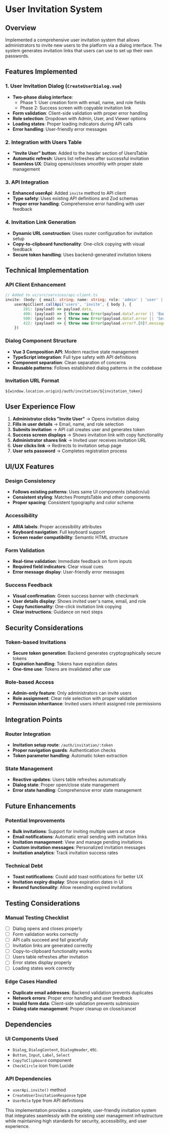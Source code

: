 # User Invitation System

## Overview
Implemented a comprehensive user invitation system that allows administrators to invite new users to the platform via a dialog interface. The system generates invitation links that users can use to set up their own passwords.

## Features Implemented

### 1. User Invitation Dialog (`CreateUserDialog.vue`)
- **Two-phase dialog interface**:
  - Phase 1: User creation form with email, name, and role fields
  - Phase 2: Success screen with copyable invitation link
- **Form validation**: Client-side validation with proper error handling
- **Role selection**: Dropdown with Admin, User, and Viewer options
- **Loading states**: Proper loading indicators during API calls
- **Error handling**: User-friendly error messages

### 2. Integration with Users Table
- **"Invite User" button**: Added to the header section of UsersTable
- **Automatic refresh**: Users list refreshes after successful invitation
- **Seamless UX**: Dialog opens/closes smoothly with proper state management

### 3. API Integration
- **Enhanced userApi**: Added `invite` method to API client
- **Type safety**: Uses existing API definitions and Zod schemas
- **Proper error handling**: Comprehensive error handling with user feedback

### 4. Invitation Link Generation
- **Dynamic URL construction**: Uses router configuration for invitation setup
- **Copy-to-clipboard functionality**: One-click copying with visual feedback
- **Secure token handling**: Uses backend-generated invitation tokens

## Technical Implementation

### API Client Enhancement
```typescript
// Added to ui/src/services/api-client.ts
invite: (body: { email: string; name: string; role: 'admin' | 'user' | 'viewer'; profile?: any }) =>
    userApiClient.callApi('users', 'invite', { body }, {
        201: (payload) => payload.data,
        400: (payload) => { throw new Error(payload.data?.error || 'Bad request'); },
        500: (payload) => { throw new Error(payload.data?.error || 'Server error'); },
        422: (payload) => { throw new Error(payload.error?.[0]?.message || 'Validation error'); }
    })
```

### Dialog Component Structure
- **Vue 3 Composition API**: Modern reactive state management
- **TypeScript integration**: Full type safety with API definitions
- **Component separation**: Clean separation of concerns
- **Reusable patterns**: Follows established dialog patterns in the codebase

### Invitation URL Format
```
${window.location.origin}/auth/invitation/${invitation_token}
```

## User Experience Flow

1. **Administrator clicks "Invite User"** → Opens invitation dialog
2. **Fills in user details** → Email, name, and role selection
3. **Submits invitation** → API call creates user and generates token
4. **Success screen displays** → Shows invitation link with copy functionality
5. **Administrator shares link** → Invited user receives invitation URL
6. **User clicks link** → Redirects to invitation setup page
7. **User sets password** → Completes registration process

## UI/UX Features

### Design Consistency
- **Follows existing patterns**: Uses same UI components (shadcn/ui)
- **Consistent styling**: Matches PromptsTable and other components
- **Proper spacing**: Consistent typography and color scheme

### Accessibility
- **ARIA labels**: Proper accessibility attributes
- **Keyboard navigation**: Full keyboard support
- **Screen reader compatibility**: Semantic HTML structure

### Form Validation
- **Real-time validation**: Immediate feedback on form inputs
- **Required field indicators**: Clear visual cues
- **Error message display**: User-friendly error messages

### Success Feedback
- **Visual confirmation**: Green success banner with checkmark
- **User details display**: Shows invited user's name, email, and role
- **Copy functionality**: One-click invitation link copying
- **Clear instructions**: Guidance on next steps

## Security Considerations

### Token-based Invitations
- **Secure token generation**: Backend generates cryptographically secure tokens
- **Expiration handling**: Tokens have expiration dates
- **One-time use**: Tokens are invalidated after use

### Role-based Access
- **Admin-only feature**: Only administrators can invite users
- **Role assignment**: Clear role selection with proper validation
- **Permission inheritance**: Invited users inherit assigned role permissions

## Integration Points

### Router Integration
- **Invitation setup route**: `/auth/invitation/:token`
- **Proper navigation guards**: Authentication checks
- **Token parameter handling**: Automatic token extraction

### State Management
- **Reactive updates**: Users table refreshes automatically
- **Dialog state**: Proper open/close state management
- **Error state handling**: Comprehensive error state management

## Future Enhancements

### Potential Improvements
- **Bulk invitations**: Support for inviting multiple users at once
- **Email notifications**: Automatic email sending with invitation links
- **Invitation management**: View and manage pending invitations
- **Custom invitation messages**: Personalized invitation messages
- **Invitation analytics**: Track invitation success rates

### Technical Debt
- **Toast notifications**: Could add toast notifications for better UX
- **Invitation expiry display**: Show expiration dates in UI
- **Resend functionality**: Allow resending expired invitations

## Testing Considerations

### Manual Testing Checklist
- [ ] Dialog opens and closes properly
- [ ] Form validation works correctly
- [ ] API calls succeed and fail gracefully
- [ ] Invitation links are generated correctly
- [ ] Copy-to-clipboard functionality works
- [ ] Users table refreshes after invitation
- [ ] Error states display properly
- [ ] Loading states work correctly

### Edge Cases Handled
- **Duplicate email addresses**: Backend validation prevents duplicates
- **Network errors**: Proper error handling and user feedback
- **Invalid form data**: Client-side validation prevents submission
- **Dialog state management**: Proper cleanup on close/cancel

## Dependencies

### UI Components Used
- `Dialog`, `DialogContent`, `DialogHeader`, etc.
- `Button`, `Input`, `Label`, `Select`
- `CopyToClipboard` component
- `CheckCircle` icon from Lucide

### API Dependencies
- `userApi.invite()` method
- `CreateUserInvitationResponse` type
- `UserRole` type from API definitions

This implementation provides a complete, user-friendly invitation system that integrates seamlessly with the existing user management infrastructure while maintaining high standards for security, accessibility, and user experience.
